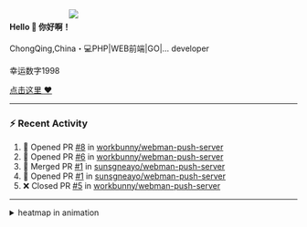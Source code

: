 
<img align="right" width="400" src="https://github-readme-stats.vercel.app/api?username=sunsgneayo&show_icons=true&text_color=24292e&bg_color=f7f4ed&hide_title=false" />


#### Hello 👋 你好啊！

ChongQing,China・💻PHP|WEB前端|GO|... developer 

幸运数字1998

[点击这里 :heart:](https://github.com/sunsgneayo)


---

### :zap: Recent Activity
<!--START_SECTION:activity-->
1. 💪 Opened PR [#8](https://github.com/workbunny/webman-push-server/pull/8) in [workbunny/webman-push-server](https://github.com/workbunny/webman-push-server)
2. 💪 Opened PR [#6](https://github.com/workbunny/webman-push-server/pull/6) in [workbunny/webman-push-server](https://github.com/workbunny/webman-push-server)
3. 🎉 Merged PR [#1](https://github.com/sunsgneayo/webman-push-server/pull/1) in [sunsgneayo/webman-push-server](https://github.com/sunsgneayo/webman-push-server)
4. 💪 Opened PR [#1](https://github.com/sunsgneayo/webman-push-server/pull/1) in [sunsgneayo/webman-push-server](https://github.com/sunsgneayo/webman-push-server)
5. ❌ Closed PR [#5](https://github.com/workbunny/webman-push-server/pull/5) in [workbunny/webman-push-server](https://github.com/workbunny/webman-push-server)
<!--END_SECTION:activity-->

---


<details>
<summary> heatmap in animation</summary>

[![github contribution grid snake animation](https://raw.githubusercontent.com/sunsgneayo/sunsgneayo/input/github-contribution-grid-snake.svg)](https://github.com/sunsgneayo)

</details>


<!--
 <details>

  <summary>contributions in 3D</summary>

 ![](https://raw.githubusercontent.com/sunsgneayo/sunsgneayo/profile-3d-contrib/profile-green.svg#gh-light-mode-only)
  ![](https://raw.githubusercontent.com/sunsgneayo/sunsgneayo/profile-3d-contrib/profile-night-green.svg#gh-dark-mode-only)

 </details>
 </p>
-->

